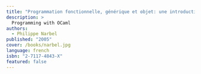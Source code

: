 ```yaml
---
title: "Programmation fonctionnelle, générique et objet: une introduction avec le langage OCaml"
description: >
  Programming with OCaml
authors:
  - Philippe Narbel
published: "2005"
cover: /books/narbel.jpg
language: french
isbn: "2-7117-4843-X"
featured: false
---
```

